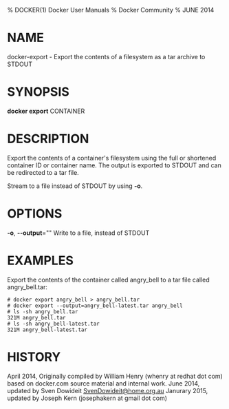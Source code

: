 % DOCKER(1) Docker User Manuals
% Docker Community
% JUNE 2014
# NAME
docker-export - Export the contents of a filesystem as a tar archive to STDOUT

# SYNOPSIS
**docker export**
CONTAINER

# DESCRIPTION
Export the contents of a container's filesystem using the full or shortened
container ID or container name. The output is exported to STDOUT and can be
redirected to a tar file.

Stream to a file instead of STDOUT by using **-o**.

# OPTIONS
**-o**, **--output**=""
   Write to a file, instead of STDOUT

# EXAMPLES
Export the contents of the container called angry_bell to a tar file
called angry_bell.tar:

    # docker export angry_bell > angry_bell.tar
    # docker export --output=angry_bell-latest.tar angry_bell
    # ls -sh angry_bell.tar
    321M angry_bell.tar
    # ls -sh angry_bell-latest.tar
    321M angry_bell-latest.tar

# HISTORY
April 2014, Originally compiled by William Henry (whenry at redhat dot com)
based on docker.com source material and internal work.
June 2014, updated by Sven Dowideit <SvenDowideit@home.org.au>
Janurary 2015, updated by Joseph Kern (josephakern at gmail dot com)
